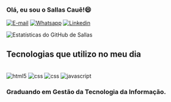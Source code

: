 ### Olá, eu sou o Sallas Cauê!😄

[![E-mail](https://img.shields.io/badge/Gmail-D14836?style=for-the-badge&logo=gmail&logoColor=white)](https://mail.google.com/mail/u/1/#caixadeentrada) 
[![Whatsapp](https://img.shields.io/badge/WhatsApp-25D366?style=for-the-badge&logo=whatsapp&logoColor=white)](https://wa.me/5575988988813)
[![Linkedin](https://img.shields.io/badge/LinkedIn-0077B5?style=for-the-badge&logo=linkedin&logoColor=white/)](https://www.linkedin.com/in/sallas-cau%C3%AA-diana-ara%C3%BAjo-4324231b5/)

![Estatísticas do GitHub de Sallas](https://github-readme-stats.vercel.app/api?username=sallas-caue&show_icons=true&theme=transparent)

## Tecnologias que utilizo no meu dia
<div  style = "display: inline_block">
    <br/>
        <img  align = "center" alt = "html5" src = "https://img.shields.io/badge/HTML5-E34F26?style=for-the-badge&logo=html5&logoColor=white">
        <img  align = "center"  alt = "css" src = "https://img.shields.io/badge/CSS-239120?&style=for-the-badge&logo=css3&logoColor=white">
        <img  align = "center"  alt = "css" src = "https://img.shields.io/badge/Python-3776AB?style=for-the-badge&logo=python&logoColor=white">
        <img  align = "center" alt = "javascript" src = https://img.shields.io/badge/JavaScript-F7DF1E?style=for-the-badge&logo=javascript&logoColor=black>
    <br/>
</div> 
    
### Graduando em Gestão da Tecnologia da Informação.
